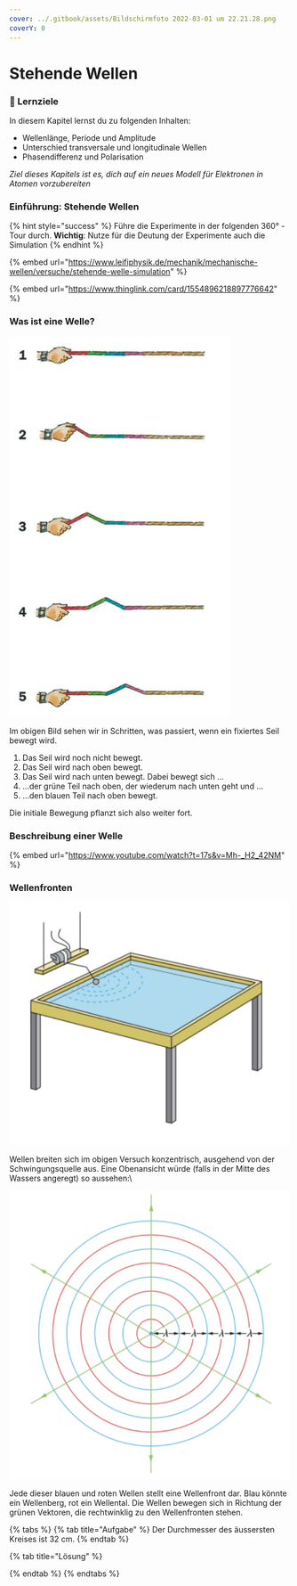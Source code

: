 ```yaml
---
cover: ../.gitbook/assets/Bildschirmfoto 2022-03-01 um 22.21.28.png
coverY: 0
---
```


# Stehende Wellen

### :dart: Lernziele

In diesem Kapitel lernst du zu folgenden Inhalten:

* Wellenlänge, Periode und Amplitude
* Unterschied transversale und longitudinale Wellen
* Phasendifferenz und Polarisation

_Ziel dieses Kapitels ist es, dich auf ein neues Modell für Elektronen in Atomen vorzubereiten_

### Einführung: Stehende Wellen

{% hint style="success" %}
Führe die Experimente in der folgenden 360° - Tour durch. **Wichtig**: Nutze für die Deutung der Experimente auch die Simulation
{% endhint %}

{% embed url="https://www.leifiphysik.de/mechanik/mechanische-wellen/versuche/stehende-welle-simulation" %}

{% embed url="https://www.thinglink.com/card/1554896218897776642" %}

### Was ist eine Welle?

![](<../.gitbook/assets/image (26).png>)



Im obigen Bild sehen wir in Schritten, was passiert, wenn ein fixiertes Seil bewegt wird.

1. Das Seil wird noch nicht bewegt.
2. Das Seil wird nach oben bewegt.
3. Das Seil wird nach unten bewegt. Dabei bewegt sich ...
4. ...der grüne Teil nach oben, der wiederum nach unten geht und ...
5. ...den blauen Teil nach oben bewegt.

Die initiale Bewegung pflanzt sich also weiter fort.

### Beschreibung einer Welle

{% embed url="https://www.youtube.com/watch?t=17s&v=Mh-_H2_42NM" %}

### Wellenfronten

![](<../.gitbook/assets/image (62).png>)

Wellen breiten sich im obigen Versuch konzentrisch, ausgehend von der Schwingungsquelle aus. Eine Obenansicht würde (falls in der Mitte des Wassers angeregt) so aussehen:\


![](<../.gitbook/assets/image (32).png>)



Jede dieser blauen und roten Wellen stellt eine Wellenfront dar. Blau könnte ein Wellenberg, rot ein Wellental. Die Wellen bewegen sich in Richtung der grünen Vektoren, die rechtwinklig zu den Wellenfronten stehen.

{% tabs %}
{% tab title="Aufgabe" %}
Der Durchmesser des äussersten Kreises ist 32 cm.&#x20;
{% endtab %}

{% tab title="Lösung" %}

{% endtab %}
{% endtabs %}
